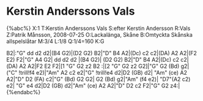 # Kerstin Anderssons Vals

{%abc%}
X:1
T:Kerstin Anderssons Vals
S:efter Kerstin Andersson
R:Vals
Z:Patrik Månsson, 2008-07-25
O:Lackalänga, Skåne
B:Omtyckta Skånska allspelslåtar
M:3/4
L:1/8
Q:1/4=160
K:G

B2|:"G" dd d2 d2|(B4 G2)|(D2 G2) B2|"D" B4 A2|(Dc) c2 c2|(DA) A2 A2|(F2 E2) F2|"G" A4 G2| dd d2 d2 |(B4 G2)|
(D2 G2) B2|"D" B4 A2|(Dc) c2 c2|(DA) A2 A2|F2 E2 F2|[1 "G" G2 z2 B2 :|[2 "G" G2 z2 G2]|"G" G2 (Bd) g2|("C" !trill!f4 e2)|"Am" A2 c2 e2|"G" !trill!e4 d2|D2 (GB) d2|
"Am" (ce) A2 A2|"D" D2 (FA) c2|"G" (Bd) G2 G2| G2 (Bd) g2|"Am" (f4 e2)| "D7"(A2 c2) e2| "G" e4 d2|D2 (GB) d2|"Am" (ce) A2 A2|"D" D2 c2 F2|"G" G2 z4:|
 {%endabc%}

